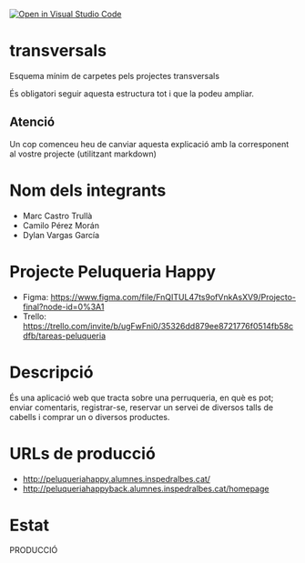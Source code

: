 [![Open in Visual Studio Code](https://classroom.github.com/assets/open-in-vscode-f059dc9a6f8d3a56e377f745f24479a46679e63a5d9fe6f495e02850cd0d8118.svg)](https://classroom.github.com/online_ide?assignment_repo_id=7321223&assignment_repo_type=AssignmentRepo)
# transversals
Esquema mínim de carpetes pels projectes transversals

És obligatori seguir aquesta estructura tot i que la podeu ampliar.

## Atenció
Un cop comenceu heu de canviar aquesta explicació amb la corresponent al vostre projecte (utilitzant markdown)

# Nom dels integrants
- Marc Castro Trullà
- Camilo Pérez Morán
- Dylan Vargas García

# Projecte Peluqueria Happy
- Figma: https://www.figma.com/file/FnQITUL47ts9ofVnkAsXV9/Projecto-final?node-id=0%3A1
- Trello: https://trello.com/invite/b/ugFwFni0/35326dd879ee8721776f0514fb58cdfb/tareas-peluqueria

# Descripció
És una aplicació web que tracta sobre una perruqueria, en què es pot; enviar comentaris, registrar-se, reservar un servei de diversos talls de cabells i comprar un o diversos productes.

# URLs de producció
- http://peluqueriahappy.alumnes.inspedralbes.cat/
- http://peluqueriahappyback.alumnes.inspedralbes.cat/homepage

# Estat
PRODUCCIÓ
